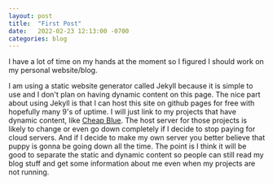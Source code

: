 ```yaml
---
layout: post
title:  "First Post"
date:   2022-02-23 12:13:00 -0700
categories: blog
---
```

I have a lot of time on my hands at the moment so I figured I should work on my personal website/blog.

I am using a static website generator called Jekyll because it is simple to use and I don't plan on having dynamic content on this page. The nice part about using Jekyll is that I can host this site on github pages for free with hopefully many 9's of uptime. I will just link to my projects that have dynamic content, like [Cheap Blue][cheap-blue]. The host server for those projects is likely to change or even go down completely if I decide to stop paying for cloud servers. And if I decide to make my own server you better believe that puppy is gonna be going down all the time. The point is I think it will be good to separate the static and dynamic content so people can still read my blog stuff and get some information about me even when my projects are not running.

[cheap-blue]: https://d16mc0nsndq3dv.cloudfront.net/
